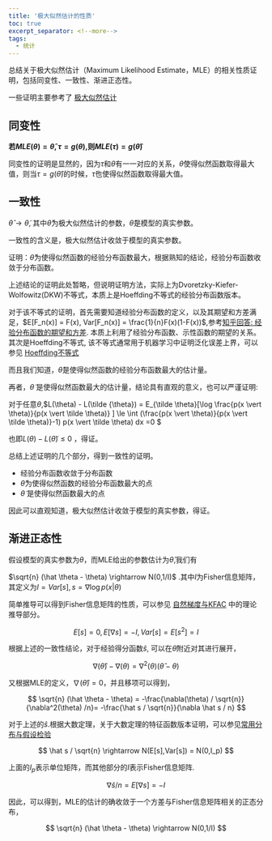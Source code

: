 ```yaml
---
title: '极大似然估计的性质'
toc: true
excerpt_separator: <!--more-->
tags:
  - 统计
---
```




总结关于极大似然估计（Maximum Likelihood Estimate，MLE）的相关性质证明，包括同变性、一致性、渐进正态性。

<!--more-->

一些证明主要参考了 [极大似然估计](http://www.doc88.com/p-87319681759.html)

## 同变性

**若$MLE(\theta) = \hat{\theta},\tau=g(\theta)$,则$MLE(\tau)=g(\hat{\theta})$**

同变性的证明是显然的，因为$\tau$和$\theta$有一一对应的关系，$\hat{\theta}$使得似然函数取得最大值，则当$\tau=g(\hat{\theta})$的时候，$\hat{\tau}$也使得似然函数取得最大值。



## 一致性

$\hat{\theta} \rightarrow \tilde{\theta}$, 其中$\hat{\theta}$为极大似然估计的参数，$\tilde{\theta}$是模型的真实参数。

一致性的含义是，极大似然估计收敛于模型的真实参数。

证明：$\hat{\theta}$为使得似然函数的经验分布函数最大，根据熟知的结论，经验分布函数收敛于分布函数。

上述结论的证明此处暂略，但说明证明方法，实际上为Dvoretzky-Kiefer-Wolfowitz(DKW)不等式，本质上是Hoeffding不等式的经验分布函数版本。

对于该不等式的证明，首先需要知道经验分布函数的定义，以及其期望和方差满足，$E[F_n(x)]  = F(x), Var[F_n(x)] = \frac{1}{n}F(x)(1-F(x))$,参考[知乎回答: 经验分布函数的期望和方差](https://www.zhihu.com/question/374467368?sort=created). 本质上利用了经验分布函数、示性函数的期望的关系。其次是Hoeffding不等式, 该不等式通常用于机器学习中证明泛化误差上界，可以参见 [Hoeffding不等式]((https://blog.csdn.net/u010510549/article/details/47839241))

而且我们知道，$\hat{\theta}$是使得似然函数的经验分布函数最大的估计量。

再者，$\tilde{\theta}$ 是使得似然函数最大的估计量，结论具有直观的意义，也可以严谨证明:

对于任意$\theta$,$L(\theta) - L(\tilde {\theta}) = E_{\tilde \theta}[\log \frac{p(x \vert \theta)}{p(x \vert \tilde \theta)} ] \le \int (\frac{p(x \vert \theta)}{p(x \vert \tilde \theta)}-1) p(x \vert \tilde \theta) dx =0 $

也即$L(\theta) - L(\tilde {\theta}) \le 0$ ，得证。



总结上述证明的几个部分，得到一致性的证明。

* 经验分布函数收敛于分布函数
* $\hat{\theta}$为使得似然函数的经验分布函数最大的点
* $\tilde{\theta}$ 是使得似然函数最大的点

因此可以直观知道，极大似然估计收敛于模型的真实参数，得证。



## 渐进正态性

假设模型的真实参数为$\theta$，而MLE给出的参数估计为$\hat \theta$,我们有

$\sqrt{n} (\hat \theta - \theta) \rightarrow N(0,1/I)$ .其中$I$为Fisher信息矩阵，其定义为$I = Var[s],s=\nabla\log p(x \vert \theta)$ 

简单推导可以得到Fisher信息矩阵的性质，可以参见 [自然梯度与KFAC](https://truenobility303.github.io/KFAC/) 中的理论推导部分。

$$
E[s] = 0, E[\nabla s] = -I, Var[s] = E[s^2] = I
$$

根据上述的一致性结论，对于经验得分函数$\hat s$, 可以在$\hat \theta$附近对其进行展开，

$$
\nabla (\hat \theta) - \nabla(\theta) = \nabla^2(\theta)(\hat \theta - \theta)
$$

又根据MLE的定义，$\nabla (\hat \theta) = 0$，并且移项可以得到，

$$
\sqrt{n} (\hat \theta - \theta) = -\frac{\nabla(\theta) / \sqrt{n}}{\nabla^2(\theta) /n}= -\frac{\hat s / \sqrt{n}}{\nabla \hat s / n}
$$

对于上述的$\hat{s}$.根据大数定理，关于大数定理的特征函数版本证明，可以参见[常用分布与假设检验](https://truenobility303.github.io/Hypothesis-Testing/)

$$
\hat s / \sqrt{n} \rightarrow N(E[s],Var[s]) = N(0,I_p)
$$

上面的$I_p$表示单位矩阵，而其他部分的$I$表示Fisher信息矩阵. 

$$
\nabla \hat s / n = E[\nabla s] = -I
$$ 

因此，可以得到，MLE的估计的确收敛于一个方差与Fisher信息矩阵相关的正态分布，

$$
\sqrt{n} (\hat \theta - \theta) \rightarrow N(0,1/I)
$$

